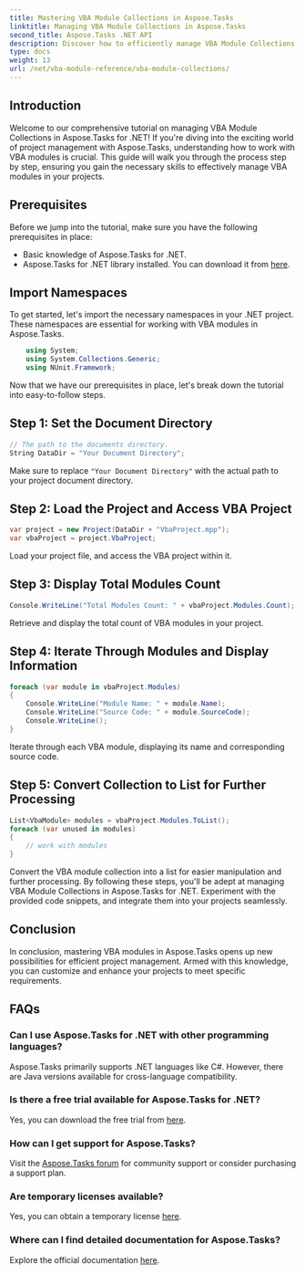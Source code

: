 ```yaml
---
title: Mastering VBA Module Collections in Aspose.Tasks
linktitle: Managing VBA Module Collections in Aspose.Tasks
second_title: Aspose.Tasks .NET API
description: Discover how to efficiently manage VBA Module Collections in Aspose.Tasks for .NET. Step-by-step guide for seamless integration into your projects.
type: docs
weight: 13
url: /net/vba-module-reference/vba-module-collections/
---
```

## Introduction
Welcome to our comprehensive tutorial on managing VBA Module Collections in Aspose.Tasks for .NET! If you're diving into the exciting world of project management with Aspose.Tasks, understanding how to work with VBA modules is crucial. This guide will walk you through the process step by step, ensuring you gain the necessary skills to effectively manage VBA modules in your projects.
## Prerequisites
Before we jump into the tutorial, make sure you have the following prerequisites in place:
- Basic knowledge of Aspose.Tasks for .NET.
- Aspose.Tasks for .NET library installed. You can download it from [here](https://releases.aspose.com/tasks/net/).
## Import Namespaces
To get started, let's import the necessary namespaces in your .NET project. These namespaces are essential for working with VBA modules in Aspose.Tasks.
```csharp
    using System;
    using System.Collections.Generic;
    using NUnit.Framework;
```
Now that we have our prerequisites in place, let's break down the tutorial into easy-to-follow steps.
## Step 1: Set the Document Directory
```csharp
// The path to the documents directory.
String DataDir = "Your Document Directory";
```
Make sure to replace `"Your Document Directory"` with the actual path to your project document directory.
## Step 2: Load the Project and Access VBA Project
```csharp
var project = new Project(DataDir + "VbaProject.mpp");
var vbaProject = project.VbaProject;
```
Load your project file, and access the VBA project within it.
## Step 3: Display Total Modules Count
```csharp
Console.WriteLine("Total Modules Count: " + vbaProject.Modules.Count);
```
Retrieve and display the total count of VBA modules in your project.
## Step 4: Iterate Through Modules and Display Information
```csharp
foreach (var module in vbaProject.Modules)
{
    Console.WriteLine("Module Name: " + module.Name);
    Console.WriteLine("Source Code: " + module.SourceCode);
    Console.WriteLine();
}
```
Iterate through each VBA module, displaying its name and corresponding source code.
## Step 5: Convert Collection to List for Further Processing
```csharp
List<VbaModule> modules = vbaProject.Modules.ToList();
foreach (var unused in modules)
{
    // work with modules
}
```
Convert the VBA module collection into a list for easier manipulation and further processing.
By following these steps, you'll be adept at managing VBA Module Collections in Aspose.Tasks for .NET. Experiment with the provided code snippets, and integrate them into your projects seamlessly.
## Conclusion
In conclusion, mastering VBA modules in Aspose.Tasks opens up new possibilities for efficient project management. Armed with this knowledge, you can customize and enhance your projects to meet specific requirements.
## FAQs
### Can I use Aspose.Tasks for .NET with other programming languages?
Aspose.Tasks primarily supports .NET languages like C#. However, there are Java versions available for cross-language compatibility.
### Is there a free trial available for Aspose.Tasks for .NET?
Yes, you can download the free trial from [here](https://releases.aspose.com/).
### How can I get support for Aspose.Tasks?
Visit the [Aspose.Tasks forum](https://forum.aspose.com/c/tasks/15) for community support or consider purchasing a support plan.
### Are temporary licenses available?
Yes, you can obtain a temporary license [here](https://purchase.aspose.com/temporary-license/).
### Where can I find detailed documentation for Aspose.Tasks?
Explore the official documentation [here](https://reference.aspose.com/tasks/net/).
